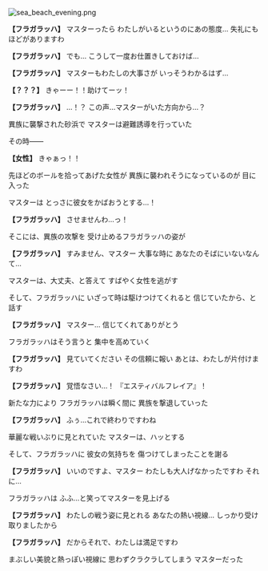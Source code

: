
![sea_beach_evening.png](../images/backgrounds/sea_beach_evening.png)

**【フラガラッハ】**
マスターったら
わたしがいるというのにあの態度…
失礼にもほどがありますわ

**【フラガラッハ】**
でも…
こうして一度お仕置きしておけば…

**【フラガラッハ】**
マスターもわたしの大事さが
いっそうわかるはず…

**【？？？】**
きゃーー！！助けてーッ！

**【フラガラッハ】**
…！？
この声…マスターがいた方向から…？

異族に襲撃された砂浜で
マスターは避難誘導を行っていた

その時――

**【女性】**
きゃぁっ！！

先ほどのボールを拾ってあげた女性が
異族に襲われそうになっているのが
目に入った

マスターは
とっさに彼女をかばおうとする…！

**【フラガラッハ】**
させませんわ…っ！

そこには、異族の攻撃を
受け止めるフラガラッハの姿が

**【フラガラッハ】**
すみません、マスター
大事な時に
あなたのそばにいないなんて…

マスターは、大丈夫、と答えて
すばやく女性を逃がす

そして、フラガラッハに
いざって時は駆けつけてくれると
信じていたから、と話す

**【フラガラッハ】**
マスター…
信じてくれてありがとう

フラガラッハはそう言うと
集中を高めていく

**【フラガラッハ】**
見ていてください
その信頼に報い
あとは、わたしが片付けますわ

**【フラガラッハ】**
覚悟なさい…！
『エスティバルフレイア』！

新たな力により
フラガラッハは瞬く間に
異族を撃退していった

**【フラガラッハ】**
ふぅ…これで終わりですわね

華麗な戦いぶりに見とれていた
マスターは、ハッとする

そして、フラガラッハに
彼女の気持ちを
傷つけてしまったことを謝る

**【フラガラッハ】**
いいのですよ、マスター
わたしも大人げなかったですわ
それに…

フラガラッハは
ふふ…と笑ってマスターを見上げる

**【フラガラッハ】**
わたしの戦う姿に見とれる
あなたの熱い視線…
しっかり受け取りましたから

**【フラガラッハ】**
だからそれで、わたしは満足ですわ

まぶしい美貌と熱っぽい視線に
思わずクラクラしてしまう
マスターだった
